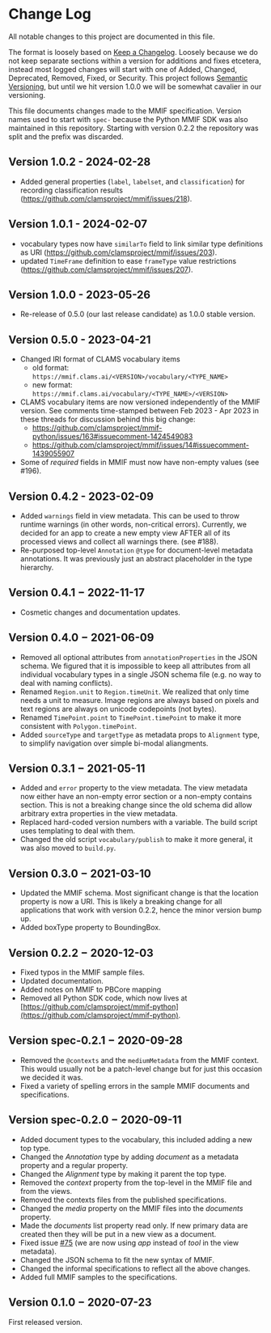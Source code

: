 # Change Log

All notable changes to this project are documented in this file.

The format is loosely based on [Keep a Changelog](http://keepachangelog.com/). Loosely because we do not keep separate sections within a version for additions and fixes etcetera, instead most logged changes will start with one of Added, Changed, Deprecated, Removed, Fixed, or Security. This project follows [Semantic Versioning](http://semver.org/), but until we hit version 1.0.0 we will be somewhat cavalier in our versioning.

This file documents changes made to the MMIF specification. Version names used to start with `spec-` because the Python MMIF SDK was also maintained in this repository. Starting with version 0.2.2 the repository was split and the prefix was discarded.

## Version 1.0.2 - 2024-02-28
- Added general properties (`label`, `labelset`, and `classification`) for recording classification results (https://github.com/clamsproject/mmif/issues/218).

## Version 1.0.1 - 2024-02-07
- vocabulary types now have `similarTo` field to link similar type definitions as URI (https://github.com/clamsproject/mmif/issues/203).
- updated `TimeFrame` definition to ease `frameType` value restrictions (https://github.com/clamsproject/mmif/issues/207).

## Version 1.0.0 - 2023-05-26 

- Re-release of 0.5.0 (our last release candidate) as 1.0.0 stable version. 

## Version 0.5.0 - 2023-04-21

- Changed IRI format of CLAMS vocabulary items
    * old format: `https://mmif.clams.ai/<VERSION>/vocabulary/<TYPE_NAME>`
    * new format: `https://mmif.clams.ai/vocabulary/<TYPE_NAME>/<VERSION>`
- CLAMS vocabulary items are now versioned independently of the MMIF version. See comments time-stamped between Feb 2023 - Apr 2023 in these threads for discussion behind this big change: 
    - https://github.com/clamsproject/mmif-python/issues/163#issuecomment-1424549083
    - https://github.com/clamsproject/mmif/issues/14#issuecomment-1439055907
- Some of *required* fields in MMIF must now have non-empty values (see #196). 

## Version 0.4.2 - 2023-02-09 

- Added `warnings` field in view metadata. This can be used to throw runtime warnings (in other words, non-critical errors). Currently, we decided for an app to create a new empty view AFTER all of its processed views and collect all warnings there. (see #188). 
- Re-purposed top-level `Annotation` `@type` for document-level metadata annotations. It was previously just an abstract placeholder in the type hierarchy. 

## Version 0.4.1 − 2022-11-17

- Cosmetic changes and documentation updates.


## Version 0.4.0 − 2021-06-09

- Removed all optional attributes from `annotationProperties` in the JSON schema. We figured that it is impossible to keep all attributes from all individual vocabulary types in a single JSON schema file (e.g. no way to deal with naming conflicts).
- Renamed `Region.unit` to `Region.timeUnit`. We realized that only time needs a unit to measure. Image regions are always based on pixels and text regions are always on unicode codepoints (not bytes).
- Renamed `TimePoint.point` to `TimePoint.timePoint` to make it more consistent with `Polygon.timePoint`.
- Added `sourceType` and `targetType` as metadata props to `Alignment` type, to simplify navigation over simple bi-modal aliangments.

## Version 0.3.1 − 2021-05-11

- Added and `error` property to the view metadata. The view metadata now either have an non-empty error section or a non-empty contains section. This is not a breaking change since the old schema did allow arbitrary extra properties in the view metadata.
- Replaced hard-coded version numbers with a variable. The build script uses templating to deal with them.
- Changed the old script `vocabulary/publish` to make it more general, it was also moved to `build.py`.


## Version 0.3.0 − 2021-03-10

- Updated the MMIF schema. Most significant change is that the location property is now a URI. This is likely a breaking change for all applications that work with version 0.2.2, hence the minor version bump up.
- Added boxType property to BoundingBox.


## Version 0.2.2 − 2020-12-03

- Fixed typos in the MMIF sample files.
- Updated documentation.
- Added notes on MMIF to PBCore mapping
- Removed all Python SDK code, which now lives at [https://github.com/clamsproject/mmif-python](https://github.com/clamsproject/mmif-python).

## Version spec-0.2.1 − 2020-09-28

- Removed the `@contexts` and the `mediumMetadata` from the MMIF context. This would usually not be a patch-level change but for just this occasion we decided it was.
- Fixed a variety of spelling errors in the sample MMIF documents and specifications.


## Version spec-0.2.0 − 2020-09-11

- Added document types to the vocabulary, this included adding a new top type.
- Changed the *Annotation* type by adding *document* as a metadata property and a regular property.
- Changed the *Alignment* type by making it parent the top type.
- Removed the *context* property from the top-level in the MMIF file and from the views.
- Removed the contexts files from the published specifications.
- Changed the *media* property on the MMIF files into the *documents* property.
- Made the *documents* list property read only. If new primary data are created then they will be put in a new view as a document.
- Fixed issue [#75](https://github.com/clamsproject/mmif/issues/75) (we are now using *app* instead of *tool* in the view metadata).
- Changed the JSON schema to fit the new syntax of MMIF.
- Changed the informal specifications to reflect all the above changes.
- Added full MMIF samples to the specifications.


## Version 0.1.0 − 2020-07-23

First released version. 
